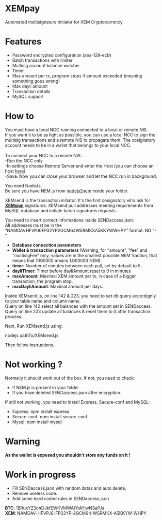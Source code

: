 # XEMpay
Automated multisignature initiator for XEM Cryptocurrency

# Features
- Password encrypted configuration (aes-128-ecb)
- Batch transactions with limiter
- Multisig account balance watcher
- Timer
- Max amount per tx, program stops if amount exceeded (meaning something goes wrong)
- Max dayli amount
- Transaction details
- MySQL support

# How to

You must have a local NCC running connected to a local or remote NIS.<br>
If you want it to be as light as possible, you can use a local NCC to sign the multisig transactions and a remote NIS to propagate them. The cosignatory account needs to be in a wallet that belongs to your local NCC.<br><br>
To connect your NCC to a remote NIS:<br>
-Run the NCC only<br>
-In settings choose Remote Server and enter the Host (you can choose an host <a href="http://www.nodeexplorer.com/" target="_blank">here</a>)<br>
-Save. Now you can close your browser and let the NCC run in background.

You need NodeJs.<br>
Be sure you have NEM.js from <a href="https://github.com/NewEconomyMovement/nodejs2nem" target="_blank">nodejs2nem</a> inside your folder.

XEMsend is the transaction initiator. It's the first cosignatory who ask for <a href="https://github.com/QuantumMechanics/XEMsign" target="_blank"><b>XEMsign</b></a> signatures. XEMsend pull addresses meeting requirements from MySQL database and initiate batch signatures requests.

You need to insert correct informations inside SENDaccess.json:<br>
All addresses must be in the "NAMOAVHFVPJ6FP32YP2GCM64WSRMKXA5KKYWWHPY" format. NO "-".
- <b>Database connection parameters</b>
- <b>Wallet & transaction parameters</b> (Warning, for "amount", "fee" and "multisigFee" only, values are in the smallest possible NEM fraction, that means that 1000000 means 1.000000 NEM).
- <b>timer</b>: Number of minutes between each pull, set by default to 5.
- <b>dayliTimer</b>: Timer before dayliAmount reset to 0 in minutes<br>
- <b>maxAmount</b>: Maximal XEM amount per tx, in case of a bigger transaction, the program stop.<br>
- <b>maxDayliAmount</b>: Maximal amount per days.<br>

Inside XEMsend.js, on line 142 & 223, you need to set db query accordignly to your table name and column name.<br>
Query on line 142 select all balances with the amount set in SENDaccess.<br>
Query on line 223 update all balances & reset them to 0 after transaction process.

Next, Run XEMsend.js using:

nodejs pathTo/XEMsend.js

Then follow instructions.

# Not working ?

Normally it should work out of the box. If not, you need to check:
- If NEM.js is present in your folder
- If you have deleted SENDaccess.json after encryption.

If still not working, you need to install Express, Secure-conf and MySQL:

- Express: npm install express
- Secure-conf: npm install secure-conf
- Mysql: npm install mysql

# Warning 

<b>As the wallet is exposed you shouldn't store any funds on it !</b>

# Work in progress
- Fill SENDaccess.json with random datas and auto delete.
- Remove useless code.
- Add some hard coded rules in SENDaccess.json

<b>BTC</b>: 1BRuxYZ3ohDJkfEWKVMWAiYrAYjwNSaPJs<br>
<b>XEM</b>: NAMOAV-HFVPJ6-FP32YP-2GCM64-WSRMKX-A5KKYW-WHPY
